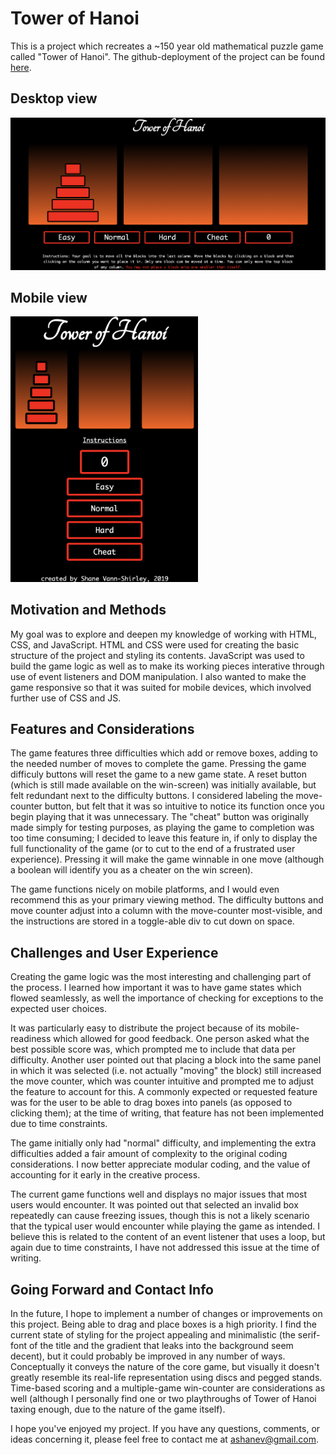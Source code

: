 # Tower of Hanoi

This is a project which recreates a ~150 year old mathematical puzzle game called "Tower of Hanoi". The github-deployment of the project can be found [here](https://ashanevs.github.io/tower-of-hanoi/).

## Desktop view

<img src="https://raw.githubusercontent.com/ashanevs/tower-of-hanoi/master/tower-of-hanoi.png" alt="tower of hanoi" width="700"/>

## Mobile view

<img src="https://raw.githubusercontent.com/ashanevs/tower-of-hanoi/master/tower-of-hanoi-mobile.png" alt="tower of hanoi" width="300"/>

## Motivation and Methods

My goal was to explore and deepen my knowledge of working with HTML, CSS, and JavaScript. HTML and CSS were used for creating the basic structure of the project and styling its contents. JavaScript was used to build the game logic as well as to make its working pieces interative through use of event listeners and DOM manipulation. I also wanted to make the game responsive so that it was suited for mobile devices, which involved further use of CSS and JS.

## Features and Considerations

The game features three difficulties which add or remove boxes, adding to the needed number of moves to complete the game. Pressing the game difficuly buttons will reset the game to a new game state. A reset button (which is still made available on the win-screen) was initially available, but felt redundant next to the difficulty buttons. I considered labeling the move-counter button, but felt that it was so intuitive to notice its function once you begin playing that it was unnecessary. The "cheat" button was originally made simply for testing purposes, as playing the game to completion was too time consuming; I decided to leave this feature in, if only to display the full functionality of the game (or to cut to the end of a frustrated user experience). Pressing it will make the game winnable in one move (although a boolean will identify you as a cheater on the win screen).

The game functions nicely on mobile platforms, and I would even recommend this as your primary viewing method. The difficulty buttons and move counter adjust into a column with the move-counter most-visible, and the instructions are stored in a toggle-able div to cut down on space.

## Challenges and User Experience

Creating the game logic was the most interesting and challenging part of the process. I learned how important it was to have game states which flowed seamlessly, as well the importance of checking for exceptions to the expected user choices.

It was particularly easy to distribute the project because of its mobile-readiness which allowed for good feedback. One person asked what the best possible score was, which prompted me to include that data per difficulty. Another user pointed out that placing a block into the same panel in which it was selected (i.e. not actually "moving" the block) still increased the move counter, which was counter intuitive and prompted me to adjust the feature to account for this. A commonly expected or requested feature was for the user to be able to drag boxes into panels (as opposed to clicking them); at the time of writing, that feature has not been implemented due to time constraints.

The game initially only had "normal" difficulty, and implementing the extra difficulties added a fair amount of complexity to the original coding considerations. I now better appreciate modular coding, and the value of accounting for it early in the creative process.

The current game functions well and displays no major issues that most users would encounter. It was pointed out that selected an invalid box repeatedly can cause freezing issues, though this is not a likely scenario that the typical user would encounter while playing the game as intended. I believe this is related to the content of an event listener that uses a loop, but again due to time constraints, I have not addressed this issue at the time of writing.

## Going Forward and Contact Info

In the future, I hope to implement a number of changes or improvements on this project. Being able to drag and place boxes is a high priority. I find the current state of styling for the project appealing and minimalistic (the serif-font of the title and the gradient that leaks into the background seem decent), but it could probably be improved in any number of ways. Conceptually it conveys the nature of the core game, but visually it doesn't greatly resemble its real-life representation using discs and pegged stands. Time-based scoring and a multiple-game win-counter are considerations as well (although I personally find one or two playthroughs of Tower of Hanoi taxing enough, due to the nature of the game itself).

I hope you've enjoyed my project. If you have any questions, comments, or ideas concerning it, please feel free to contact me at [ashanev@gmail.com](mailto:ashanev@gmail.com).
